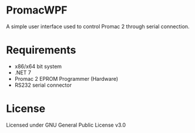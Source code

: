 ﻿# PromacWPF
A simple user interface used to control Promac 2 through serial connection.

# Requirements
- x86/x64 bit system
- .NET 7
- Promac 2 EPROM Programmer (Hardware)
- RS232 serial connector

# License
Licensed under GNU General Public License v3.0